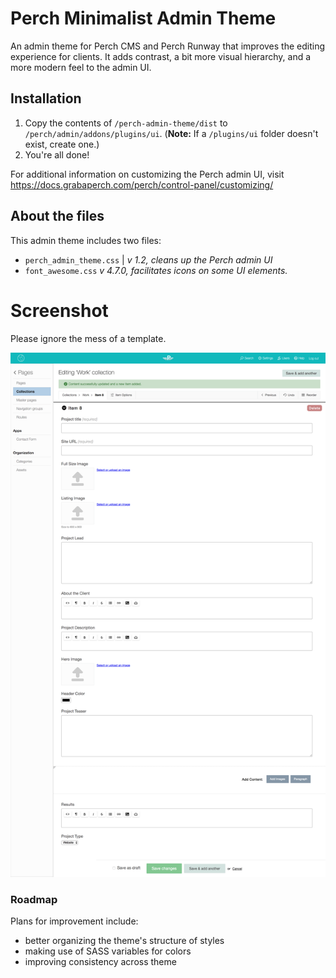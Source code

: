 # Perch Minimalist Admin Theme

An admin theme for Perch CMS and Perch Runway that improves the editing experience for clients. It adds contrast, a bit more visual hierarchy, and a more modern feel to the admin UI. 


## Installation

 1. Copy the contents of `/perch-admin-theme/dist` to `/perch/admin/addons/plugins/ui`. (**Note:** If a `/plugins/ui` folder doesn't exist, create one.)
 2. You're all done!

For additional information on customizing the Perch admin UI, visit https://docs.grabaperch.com/perch/control-panel/customizing/

## About the files
This admin theme includes two files:

 - `perch_admin_theme.css` | *v 1.2, cleans up the Perch admin UI*
 - `font_awesome.css` *v 4.7.0, facilitates icons on some UI elements.*


# Screenshot

Please ignore the mess of a template. 

![Screenshot of admin theme](https://github.com/garyriverson/perch-admin-theme/blob/master/screenshot.png)

### Roadmap

Plans for improvement include:
- better organizing the theme's structure of styles
- making use of SASS variables for colors 
- improving consistency across theme




